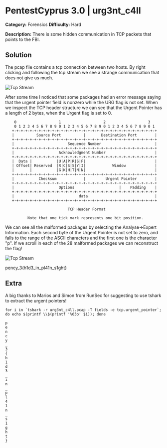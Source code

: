# PentestCyprus 3.0 | urg3nt_c4ll

**Category:** Forensics **Difficulty:** Hard

**Description:** There is some hidden communication in TCP packets that points to the FBI. 

## Solution

The pcap file contains a tcp connection between two hosts. By right clicking and following the tcp stream we see a strange communication that does not give us much.

![Tcp Stream](https://github.com/Sikkis/ctf-writeups/2017/urg3nt_call/images/tcp-stream.png)

After some time I noticed that some packages had an error message saying that the urgent pointer field is nonzero while the URG flag is not set. When we inspect the TCP header structure we can see that the Urgent Pointer has a length of 2 bytes, when the Urgent flag is set to 0.

```
    0                   1                   2                   3   
    0 1 2 3 4 5 6 7 8 9 0 1 2 3 4 5 6 7 8 9 0 1 2 3 4 5 6 7 8 9 0 1 
   +-+-+-+-+-+-+-+-+-+-+-+-+-+-+-+-+-+-+-+-+-+-+-+-+-+-+-+-+-+-+-+-+
   |          Source Port          |       Destination Port        |
   +-+-+-+-+-+-+-+-+-+-+-+-+-+-+-+-+-+-+-+-+-+-+-+-+-+-+-+-+-+-+-+-+
   |                        Sequence Number                        |
   +-+-+-+-+-+-+-+-+-+-+-+-+-+-+-+-+-+-+-+-+-+-+-+-+-+-+-+-+-+-+-+-+
   |                    Acknowledgment Number                      |
   +-+-+-+-+-+-+-+-+-+-+-+-+-+-+-+-+-+-+-+-+-+-+-+-+-+-+-+-+-+-+-+-+
   |  Data |           |U|A|P|R|S|F|                               |
   | Offset| Reserved  |R|C|S|S|Y|I|            Window             |
   |       |           |G|K|H|T|N|N|                               |
   +-+-+-+-+-+-+-+-+-+-+-+-+-+-+-+-+-+-+-+-+-+-+-+-+-+-+-+-+-+-+-+-+
   |           Checksum            |         Urgent Pointer        |
   +-+-+-+-+-+-+-+-+-+-+-+-+-+-+-+-+-+-+-+-+-+-+-+-+-+-+-+-+-+-+-+-+
   |                    Options                    |    Padding    |
   +-+-+-+-+-+-+-+-+-+-+-+-+-+-+-+-+-+-+-+-+-+-+-+-+-+-+-+-+-+-+-+-+
   |                             data                              |
   +-+-+-+-+-+-+-+-+-+-+-+-+-+-+-+-+-+-+-+-+-+-+-+-+-+-+-+-+-+-+-+-+

                            TCP Header Format

          Note that one tick mark represents one bit position.
```
We can see all the malformed packages by selecting the Analyse->Expert Information.
Each second byte of the Urgent Pointer is not set to zero, and falls to the range of the ASCII characters and the first one is the character "p". If we scroll in each of the 28 malformed packages we can reconstruct the flag!

![Tcp Stream](https://github.com/Sikkis/ctf-writeups/2017/urg3nt_call/images/expert-information.png)

pency_3{h1d3_in_pl41n_s1ght}

## Extra 

A big thanks to Marios and Simon from RunSec for suggesting to use tshark to extract the urgent pointers!
```
for i in `tshark -r urg3nt_c4ll.pcap -T fields -e tcp.urgent_pointer`; do echo $(printf \\$(printf '%03o' $i)); done
    
p   
e   
n   
c   
y   
_   
3   
{   
h   
1   
d   
3   
_   
i   
n   
_   
p   
l   
4   
1   
n   
_   
s   
1   
g   
h   
t   
}   
```
